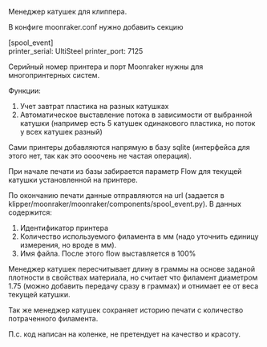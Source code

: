 Менеджер катушек для клиппера.

В конфиге moonraker.conf нужно добавить секцию

[spool_event]<br>
printer_serial: UltiSteel
printer_port: 7125

Серийный номер принтера и порт Moonraker нужны для многопринтерных систем.

Функции:
1. Учет завтрат пластика на разных катушках
2. Автоматическое выставление потока в зависимости от выбранной катушки (например есть 5 катушек одинакового пластика, но поток у всех катушек разный)

Сами принтеры добавляются напрямую в базу sqlite (интерфейса для этого нет, так как это оооочень не частая операция).

При начале печати из базы забирается параметр Flow для текущей катушки установленной на принтере.

По окончанию печати данные отправляются на url (задается в klipper/moonraker/moonraker/components/spool_event.py).
В данных содержится:
1. Идентификатор принтера
2. Количество используемого филамента в мм (надо уточнить единицу измерения, но вроде в мм).
3. Имя файла.
После этого flow выставляется в 100%

Менеджер катушек пересчитывает длину в граммы на основе заданой плотности в свойствах материала, но считает что филамент диаметром 1.75 (можно добавить передачу сразу в граммах)
и отнимает ее от веса текущей катушки.

Так же менеджер катушек сохраняет историю печати с количество потраченного филамента.





П.с. код написан на коленке, не претендует на качество и красоту.
